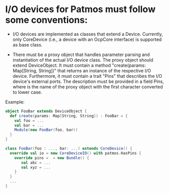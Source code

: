 # I/O devices for Patmos must follow some conventions:

* I/O devices are implemented as classes that extend a
  Device. Currently, only CoreDevice (i.e., a device with an OcpCore
  interface) is supported as base class.

* There must be a proxy object that handles parameter parsing and
  instantiation of the actual I/O device class. The proxy object
  should extend DeviceObject. It must contain a method "create(params:
  Map[String, String])" that returns an instance of the respective I/O
  device. Furthermore, it must contain a trait "Pins" that describes
  the I/O device's external ports. The description must be provided in
  a field <dev>Pins, where <dev> is the name of the proxy object with
  the first character converted to lower case.

Example:
```scala
object FooBar extends DeviceObject {
  def create(params: Map[String, String]) : FooBar = {
    val foo = ...
    val bar = ...
    Module(new FooBar(foo, bar))
  }
}

class FooBar(foo : ..., bar: ...) extends CoreDevice() {
  override val io = new CoreDeviceIO() with patmos.HasPins {
    override pins =  = new Bundle() {
       val abc = ...
       val xyz = ...
    }
  }
  ...
}
```
